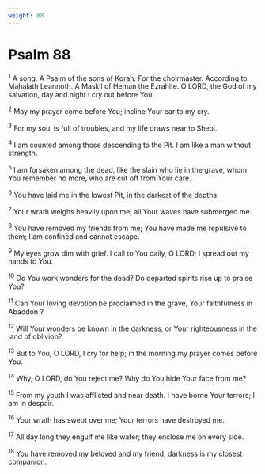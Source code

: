 ```yaml
---
weight: 88
---
```


# Psalm 88

<sup>1</sup> A song. A Psalm of the sons of Korah. For the choirmaster. According to Mahalath Leannoth. A Maskil of Heman the Ezrahite. O LORD, the God of my salvation, day and night I cry out before You. 

<sup>2</sup> May my prayer come before You; incline Your ear to my cry. 

<sup>3</sup> For my soul is full of troubles, and my life draws near to Sheol. 

<sup>4</sup> I am counted among those descending to the Pit. I am like a man without strength. 

<sup>5</sup> I am forsaken among the dead, like the slain who lie in the grave, whom You remember no more, who are cut off from Your care. 

<sup>6</sup> You have laid me in the lowest Pit, in the darkest of the depths. 

<sup>7</sup> Your wrath weighs heavily upon me; all Your waves have submerged me. 

<sup>8</sup> You have removed my friends from me; You have made me repulsive to them; I am confined and cannot escape. 

<sup>9</sup> My eyes grow dim with grief. I call to You daily, O LORD; I spread out my hands to You. 

<sup>10</sup> Do You work wonders for the dead? Do departed spirits rise up to praise You? 

<sup>11</sup> Can Your loving devotion be proclaimed in the grave, Your faithfulness in Abaddon ? 

<sup>12</sup> Will Your wonders be known in the darkness, or Your righteousness in the land of oblivion? 

<sup>13</sup> But to You, O LORD, I cry for help; in the morning my prayer comes before You. 

<sup>14</sup> Why, O LORD, do You reject me? Why do You hide Your face from me? 

<sup>15</sup> From my youth I was afflicted and near death. I have borne Your terrors; I am in despair. 

<sup>16</sup> Your wrath has swept over me; Your terrors have destroyed me. 

<sup>17</sup> All day long they engulf me like water; they enclose me on every side. 

<sup>18</sup> You have removed my beloved and my friend; darkness is my closest companion. 


